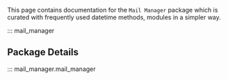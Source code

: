 This page contains documentation for the
`Mail Manager` package which is curated with frequently used datetime methods, 
modules in a simpler way.

::: mail_manager

## Package Details
::: mail_manager.mail_manager